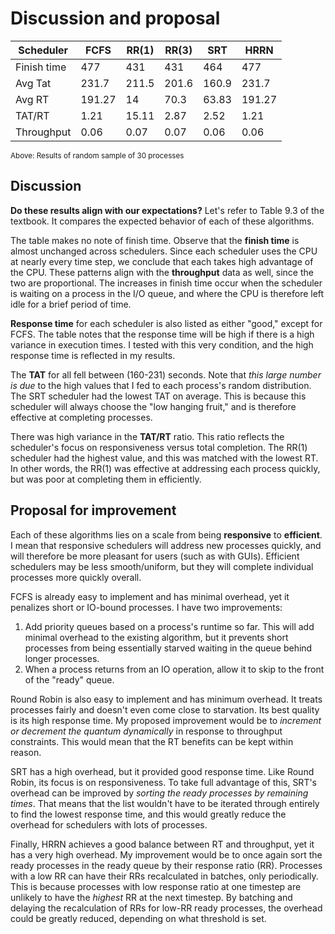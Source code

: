 # Discussion and proposal

| **Scheduler** | **FCFS** | **RR(1)** | **RR(3)** | **SRT** | **HRRN** |
| ------------- | -------- | --------- | --------- | ------- | -------- |
| Finish time   | 477      | 431       | 431       | 464     | 477      |
| Avg Tat       | 231.7    | 211.5     | 201.6     | 160.9   | 231.7    |
| Avg RT        | 191.27   | 14        | 70.3      | 63.83   | 191.27   |
| TAT/RT        | 1.21     | 15.11     | 2.87      | 2.52    | 1.21     |
| Throughput    | 0.06     | 0.07      | 0.07      | 0.06    | 0.06     |

<small>Above: Results of random sample of 30 processes</small>

## Discussion

**Do these results align with our expectations?** Let's refer to Table 9.3 of the textbook. It compares the expected behavior of each of these algorithms.

The table makes no note of finish time. Observe that the **finish time** is almost unchanged across schedulers. Since each scheduler uses the CPU at nearly every time step, we conclude that each takes high advantage of the CPU. These patterns align with the **throughput** data as well, since the two are proportional. The increases in finish time occur when the scheduler is waiting on a process in the I/O queue, and where the CPU is therefore left idle for a brief period of time.

**Response time** for each scheduler is also listed as either "good," except for FCFS. The table notes that the response time will be high if there is a high variance in execution times. I tested with this very condition, and the high response time is reflected in my results.

The **TAT** for all fell between (160-231) seconds. Note that *this large number is due* to the high values that I fed to each process's random distribution. The SRT scheduler had the lowest TAT on average. This is because this scheduler will always choose the "low hanging fruit," and is therefore effective at completing processes.

There was high variance in the **TAT/RT** ratio. This ratio reflects the scheduler's focus on responsiveness versus total completion. The RR(1) scheduler had the highest value, and this was matched with the lowest RT. In other words, the RR(1) was effective at addressing each process quickly, but was poor at completing them in efficiently.

## Proposal for improvement

Each of these algorithms lies on a scale from being **responsive** to **efficient**. I mean that responsive schedulers will address new processes quickly, and will therefore be more pleasant for users (such as with GUIs). Efficient schedulers may be less smooth/uniform, but they will complete individual processes more quickly overall.

FCFS is already easy to implement and has minimal overhead, yet it penalizes short or IO-bound processes. I have two improvements:

1. Add priority queues based on a process's runtime so far. This will add minimal overhead to the existing algorithm, but it prevents short processes from being essentially starved waiting in the queue behind longer processes.
2. When a process returns from an IO operation, allow it to skip to the front of the "ready" queue.

Round Robin is also easy to implement and has minimum overhead. It treats processes fairly and doesn't even come close to starvation. Its best quality is its high response time. My proposed improvement would be to *increment or decrement the quantum dynamically* in response to throughput constraints. This would mean that the RT benefits can be kept within reason.

SRT has a high overhead, but it provided good response time. Like Round Robin, its focus is on responsiveness. To take full advantage of this, SRT's overhead can be improved by *sorting the ready processes by remaining times*. That means that the list wouldn't have to be iterated through entirely to find the lowest response time, and this would greatly reduce the overhead for schedulers with lots of processes.

Finally, HRRN achieves a good balance between RT and throughput, yet it has a very high overhead. My improvement would be to once again sort the ready processes in the ready queue by their response ratio (RR). Processes with a low RR can have their RRs recalculated in batches, only periodically. This is because processes with low response ratio at one timestep are unlikely to have the *highest* RR at the next timestep. By batching and delaying the recalculation of RRs for low-RR ready processes, the overhead could be greatly reduced, depending on what threshold is set.